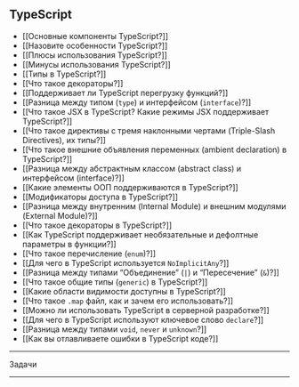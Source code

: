 ## TypeScript

- [[Основные компоненты TypeScript?]]
- [[Назовите особенности TypeScript?]]
- [[Плюсы использования TypeScript?]]
- [[Минусы использования TypeScript?]]
- [[Типы в TypeScript?]]
- [[Что такое декораторы?]]
- [[Поддерживает ли TypeScript перегрузку функций?]]
- [[Разница между типом (`type`) и интерфейсом (`interface`)?]]
- [[Что такое JSX в TypeScript? Какие режимы JSX поддерживает TypeScript?]]
- [[Что такое директивы с тремя наклонными чертами (Triple-Slash Directives), их типы?]]
- [[Что такое внешние объявления переменных (ambient declaration) в TypeScript?]]
- [[Разница между абстрактным классом (abstract class) и интерфейсом (interface)?]]
- [[Какие элементы ООП поддерживаются в TypeScript?]]
- [[Модификаторы доступа в TypeScript?]]
- [[Разница между внутренним (Internal Module) и внешним модулями (External Module)?]]
- [[Что такое декораторы в TypeScript?]]
- [[Как TypeScript поддерживает необязательные и дефолтные параметры в функции?]]
- [[Что такое перечисление (`enum`)?]]
- [[Для чего в TypeScript используется `NoImplicitAny`?]]
- [[Разница между типами “Объединение” (`|`) и “Пересечение” (`&`)?]]
- [[Что такое общие типы (`generic`) в TypeScript?]]
- [[Какие области видимости доступны в TypeScript?]]
- [[Что такое `.map` файл, как и зачем его использовать?]]
- [[Можно ли использовать TypeScript в серверной разработке?]]
- [[Для чего в TypeScript используют ключевое слово `declare`?]]
- [[Разница между типами `void`, `never` и `unknown`?]]
- [[Как вы отлавливаете ошибки в TypeScript коде?]]

---

Задачи

---
